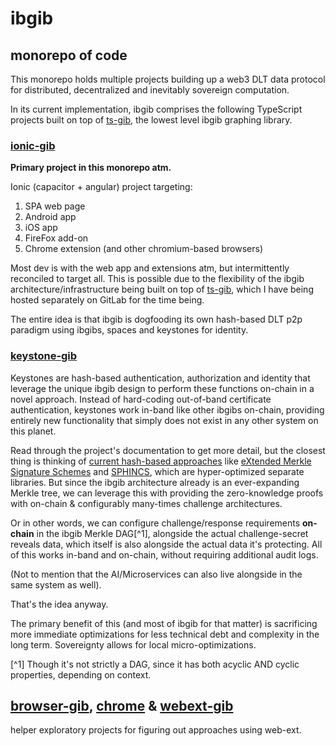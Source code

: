 # ibgib

## monorepo of code

This monorepo holds multiple projects building up a web3 DLT data protocol for
distributed, decentralized and inevitably sovereign computation.

In its current implementation, ibgib comprises the following TypeScript projects
built on top of [ts-gib](https://gitlab.com/ibgib/ts-gib), the lowest level
ibgib graphing library.

### [ionic-gib](./ionic-gib)

**Primary project in this monorepo atm.**

Ionic (capacitor + angular) project targeting:
1. SPA web page
2. Android app
3. iOS app
4. FireFox add-on
5. Chrome extension (and other chromium-based browsers)

Most dev is with the web app and extensions atm, but intermittently
reconciled to target all. This is possible due to the flexibility
of the ibgib architecture/infrastructure being built on top of
[ts-gib](https://gitlab.com/ibgib/ts-gib), which I have being
hosted separately on GitLab for the time being.

The entire idea is that ibgib is dogfooding its own hash-based DLT
p2p paradigm using ibgibs, spaces and keystones for identity.

### [keystone-gib](./keystone-gib)

Keystones are hash-based authentication, authorization and identity
that leverage the unique ibgib design to perform these functions
on-chain in a novel approach. Instead of hard-coding out-of-band
certificate authentication, keystones work in-band like other ibgibs
on-chain, providing entirely new functionality that simply does not
exist in any other system on this planet.

Read through the project's documentation to get more detail, but
the closest thing is thinking of
[current hash-based approaches](https://en.wikipedia.org/wiki/Hash-based_cryptography) like
[eXtended Merkle Signature Schemes](https://en.wikipedia.org/wiki/Hash-based_cryptography)
 and [SPHINCS](https://sphincs.org/), which are hyper-optimized
separate libraries. But since the ibgib architecture already is an ever-expanding
Merkle tree, we can leverage this with providing the zero-knowledge proofs
with on-chain & configurably many-times challenge architectures.

Or in other words, we can configure challenge/response requirements **on-chain** in
the ibgib Merkle DAG[^1], alongside the actual challenge-secret reveals
data, which itself is also alongside the actual data it's protecting. All
of this works in-band and on-chain, without requiring additional audit
logs.

(Not to mention that the AI/Microservices can also live alongside in the same
system as well).

That's the idea anyway.

The primary benefit of this (and most of ibgib for that matter) is
sacrificing more immediate optimizations for less technical
debt and complexity in the long term. Sovereignty allows for local
micro-optimizations.

[^1] Though it's not strictly a DAG, since it has both acyclic AND cyclic
properties, depending on context.

## [browser-gib](./browser-gib), [chrome](./chrome) & [webext-gib](./webext-gib)

helper exploratory projects for figuring out approaches using web-ext.

